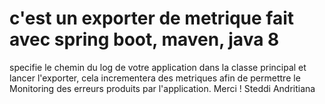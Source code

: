 # c'est un exporter de metrique fait avec spring boot, maven, java 8
specifie le chemin du log de votre application dans la classe principal et lancer l'exporter, cela incrementera des metriques afin de permettre le Monitoring des erreurs produits par l'application.
Merci !
Steddi Andritiana
